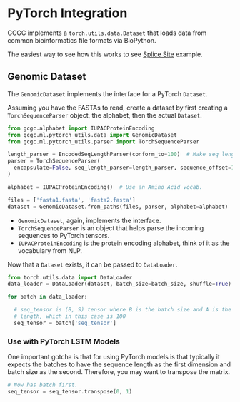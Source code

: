 # PyTorch Integration

GCGC implements a `torch.utils.data.Dataset` that loads data from common bioinformatics file
formats via BioPython.

The easiest way to see how this works to see [Splice Site](./../examples/splice-site.md) example.

## Genomic Dataset

The `GenomicDataset` implements the interface for a PyTorch `Dataset`.

Assuming you have the FASTAs to read, create a dataset by first creating a
`TorchSequenceParser` object, the alphabet, then the actual `Dataset`.

```python
from gcgc.alphabet import IUPACProteinEncoding
from gcgc.ml.pytorch_utils.data import GenomicDataset
from gcgc.ml.pytorch_utils.parser import TorchSequenceParser

length_parser = EncodedSeqLengthParser(conform_to=100)  # Make seq length uniform at 100
parser = TorchSequenceParser(
  encapsulate=False, seq_length_parser=length_parser, sequence_offset=1
)

alphabet = IUPACProteinEncoding()  # Use an Amino Acid vocab.

files = ['fasta1.fasta', 'fasta2.fasta']
dataset = GenomicDataset.from_paths(files, parser, alphabet=alphabet)
```

- `GenomicDataset`, again, implements the interface.
- `TorchSequenceParser` is an object that helps parse the incoming sequences to
  PyTorch tensors.
- `IUPACProteinEncoding` is the protein encoding alphabet, think of it as the
  vocabulary from NLP.

Now that a `Dataset` exists, it can be passed to `DataLoader`.

```python
from torch.utils.data import DataLoader
data_loader = DataLoader(dataset, batch_size=batch_size, shuffle=True)

for batch in data_loader:

  # seq_tensor is (B, S) tensor where B is the batch size and A is the sequence
  # length, which in this case is 100
  seq_tensor = batch['seq_tensor']
```

### Use with PyTorch LSTM Models

One important gotcha is that for using PyTorch models is that typically it
expects the batches to have the sequence length as the first dimension and batch
size as the second. Therefore, you may want to transpose the matrix.

```python
# Now has batch first.
seq_tensor = seq_tensor.transpose(0, 1)
```

